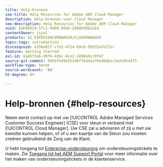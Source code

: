 ```yaml
---
title: Help-bronnen
seo-title: Help Resources for Adobe AEM Cloud Manager
description: Help-bronnen voor Cloud Manager
seo-description: Help Resources for Adobe AEM Cloud Manager
uuid: bab98819-57c1-4408-98ab-2898bd9b1a1d
contentOwner: jsyal
products: SG_EXPERIENCEMANAGER/CLOUDMANAGER
topic-tags: introduction
discoiquuid: e35be81f-cfe5-4f14-b9c8-59235a7ef22c
feature: Getting Started
exl-id: 6a4573a6-d9f0-41bc-8ce2-289ba9cc9f47
source-git-commit: 9959f649e553d0ff6d41a70a468bec3e2e854d75
workflow-type: tm+mt
source-wordcount: '84'
ht-degree: 0%

---
```


# Help-bronnen {#help-resources}

Neem eerst contact op met uw [!UICONTROL Adobe Managed Services Customer Success Engineer] (CSE) voor steun in verband met [!UICONTROL Cloud Manager]. Uw CSE zal u adviseren of zij u met uw kwestie kunnen helpen, of of u een kaartje van de Steun zou moeten creëren gebruikend de Zorg van de Klant.

U hebt toegang tot [Enterprise-ondersteuning](https://experienceleague.adobe.com/?lang=en&amp;support-tab=home#support) om ondersteuningstickets te maken. Zie [Toegang tot het AEM Support Portal](https://helpx.adobe.com/enterprise/using/support-and-expert-services.html) voor meer informatie over het maken van ondersteuningstickets in de klantenservice.
